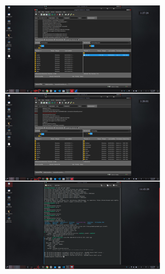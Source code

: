 ![](https://github.com/Jaifin-aloor/ecs-lab-4/blob/main/task%204/4.3.png)
![](https://github.com/Jaifin-aloor/ecs-lab-4/blob/main/task%204/4.4.png)
![](https://github.com/Jaifin-aloor/ecs-lab-4/blob/main/task%204/Screenshot_20240429_144549.png)
